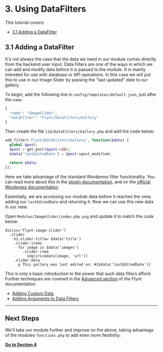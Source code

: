 # 3. Using DataFilters

This tutorial covers:
- [3.1 Adding a DataFilter](#31-adding-a-datafilter)

## 3.1 Adding a DataFilter
It's not always the case that the data we need in our module comes directly from the backend user input. Data Filters are one of the ways in which we can add and modify data before it is passed to the module. It is mainly intended for use with database or API operations. In this case we will put this to use in our Image Slider by passing the "last updated" date to our gallery.

To begin, add the following line in `config/templates/default.json`, just after the `name`:

```php
{
  "name": "ImageSlider",
  "dataFilter": "Flynt/DataFilters/Gallery"
}
```

Then create the file `lib/DataFilters/Gallery.php` and add the code below:

```php
add_filter('Flynt/DataFilters/Gallery', function($data) {
  global $post;
  $post = get_post($post->ID);
  $data['lastEditedDate'] = $post->post_modified;

  return $data;
});
```

Here we take advantage of the standard Wordpress filter functionality. You can read more about this in the [plugin documentation](/add-link), and on the [official Wordpress documentation]((https://codex.wordpress.org/Plugin_API#Hooks.2C_Actions_and_Filters)).

Essentially, we are accessing our module data before it reaches the view, adding our `lastEditedDate` and returning it. Now we can use this new data in our view.

Open `Modules/ImageSlider/index.php.pug` and update it to match the code below:

```jade
div(is='flynt-image-slider')
  .slider
    h1.slider-title= $data('title')
    .slider-items
      for image in $data('images')
        .slider-item
          img(src=$data(image, 'url'))
    .slider-meta
      p This gallery was last edited on: #{$data('lastEditedDate')}
```

This is only a basic introduction to the power that such data filters afford. Further techniques are covered in the [Advanced section](/add-link) of the Flynt documentation:

* [Adding Custom Data](/add-link)
* [Adding Arguments to Data Filters](/add-link)

---

## Next Steps

We'll take our module further and improve on the above, taking advantage of the modules `functions.php` to add even more flexibility.

**[Go to Section 4](/modify-data.md)**
